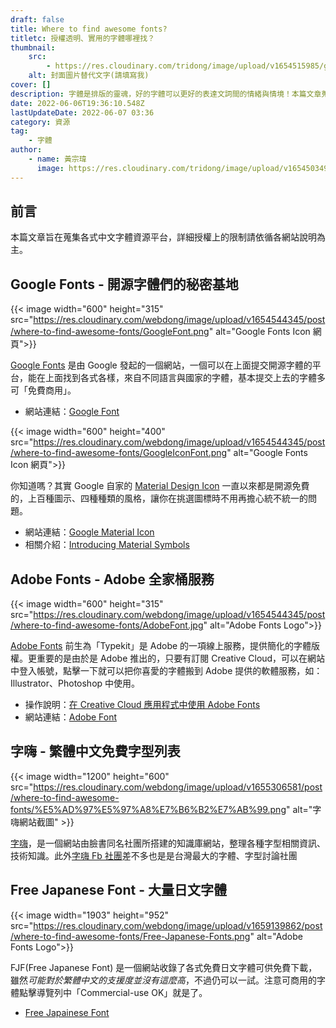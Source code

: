 ```yaml
---
draft: false
title: Where to find awesome fonts?
titletc: 授權透明、實用的字體哪裡找？
thumbnail:
    src:
        - https://res.cloudinary.com/tridong/image/upload/v1654515985/global/%E4%B8%89%E8%A7%92%E6%9D%B1%E6%9D%B1-%E5%93%81%E7%89%8C%E5%B1%95%E7%A4%BA%E5%B0%81%E9%9D%A2.png
    alt: 封面圖片替代文字(請填寫我)
cover: []
description: 字體是排版的靈魂，好的字體可以更好的表達文詞間的情緒與情境！本篇文章蒐集了實用且來源可靠、授權清楚的字體網站，在使用時請務必要注意授權範圍限制。
date: 2022-06-06T19:36:10.548Z
lastUpdateDate: 2022-06-07 03:36
category: 資源
tag:
    - 字體
author:
    - name: 黃宗瑋
      image: https://res.cloudinary.com/tridong/image/upload/v1654503496/global/%E9%BB%83%E5%AE%97%E7%91%8B-%E9%A0%AD%E5%83%8F.jpg
---
```


## 前言

本篇文章旨在蒐集各式中文字體資源平台，詳細授權上的限制請依循各網站說明為主。

## Google Fonts - 開源字體們的秘密基地

{{< image width="600" height="315" src="https://res.cloudinary.com/webdong/image/upload/v1654544345/post/where-to-find-awesome-fonts/GoogleFont.png" alt="Google Fonts Icon 網頁">}}

[Google Fonts](https://fonts.google.com/) 是由 Google 發起的一個網站，一個可以在上面提交開源字體的平台，能在上面找到各式各樣，來自不同語言與國家的字體，基本提交上去的字體多可「免費商用」。

-   網站連結：[Google Font](https://fonts.google.com/)

{{< image width="600" height="400" src="https://res.cloudinary.com/webdong/image/upload/v1654544345/post/where-to-find-awesome-fonts/GoogleIconFont.png" alt="Google Fonts Icon 網頁">}}

你知道嗎？其實 Google 自家的 [Material Design Icon](https://fonts.google.com/icons?icon.set=Material+Icons) 一直以來都是開源免費的，上百種圖示、四種種類的風格，讓你在挑選圖標時不用再擔心統不統一的問題。

-   網站連結：[Google Material Icon](https://fonts.google.com/icons?icon.set=Material+Icons)
-   相關介紹：[Introducing Material Symbols](https://material.io/blog/introducing-symbols)

## Adobe Fonts - Adobe 全家桶服務

{{< image width="600" height="315" src="https://res.cloudinary.com/webdong/image/upload/v1654544345/post/where-to-find-awesome-fonts/AdobeFont.jpg" alt="Adobe Fonts Logo">}}

[Adobe Fonts](https://fonts.adobe.com/) 前生為「Typekit」是 Adobe 的一項線上服務，提供簡化的字體版權。更重要的是由於是 Adobe 推出的，只要有訂閱 Creative Cloud，可以在網站中登入帳號，點擊一下就可以把你喜愛的字體搬到 Adobe 提供的軟體服務，如：Illustrator、Photoshop 中使用。

-   操作說明：[在 Creative Cloud 應用程式中使用 Adobe Fonts](https://helpx.adobe.com/tw/creative-cloud/help/add-fonts.html)
-   網站連結：[Adobe Font](https://fonts.adobe.com/)

## 字嗨 - 繁體中文免費字型列表

{{< image width="1200" height="600" src="https://res.cloudinary.com/webdong/image/upload/v1655306581/post/where-to-find-awesome-fonts/%E5%AD%97%E5%97%A8%E7%B6%B2%E7%AB%99.png" alt="字嗨網站截圖"  >}}

[字嗨](https://zi-hi.com/%E7%B9%81%E9%AB%94%E4%B8%AD%E6%96%87%E5%85%8D%E8%B2%BB%E5%AD%97%E5%9E%8B%E5%88%97%E8%A1%A8)，是一個網站由臉書同名社團所搭建的知識庫網站，整理各種字型相關資訊、技術知識。此外[字嗨 Fb 社團](https://www.facebook.com/groups/enjoyfonts/)差不多也是是台灣最大的字體、字型討論社團

## Free Japanese Font - 大量日文字體

{{< image width="1903" height="952" src="https://res.cloudinary.com/webdong/image/upload/v1659139862/post/where-to-find-awesome-fonts/Free-Japanese-Fonts.png" alt="Adobe Fonts Logo">}}

FJF(Free Japanese Font) 是一個網站收錄了各式免費日文字體可供免費下載，雖然*可能對於繁體中文的支援度並沒有這麼高*，不過仍可以一試。注意可商用的字體點擊導覽列中「Commercial-use OK」就是了。

-   [Free Japainese Font](https://www.freejapanesefont.com/)
